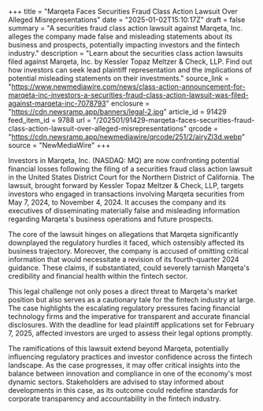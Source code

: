 +++
title = "Marqeta Faces Securities Fraud Class Action Lawsuit Over Alleged Misrepresentations"
date = "2025-01-02T15:10:17Z"
draft = false
summary = "A securities fraud class action lawsuit against Marqeta, Inc. alleges the company made false and misleading statements about its business and prospects, potentially impacting investors and the fintech industry."
description = "Learn about the securities class action lawsuits filed against Marqeta, Inc. by Kessler Topaz Meltzer & Check, LLP. Find out how investors can seek lead plaintiff representation and the implications of potential misleading statements on their investments."
source_link = "https://www.newmediawire.com/news/class-action-announcement-for-marqeta-inc-investors-a-securities-fraud-class-action-lawsuit-was-filed-against-marqeta-inc-7078793"
enclosure = "https://cdn.newsramp.app/banners/legal-2.jpg"
article_id = 91429
feed_item_id = 9788
url = "/202501/91429-marqeta-faces-securities-fraud-class-action-lawsuit-over-alleged-misrepresentations"
qrcode = "https://cdn.newsramp.app/newmediawire/qrcode/251/2/airyZl3d.webp"
source = "NewMediaWire"
+++

<p>Investors in Marqeta, Inc. (NASDAQ: MQ) are now confronting potential financial losses following the filing of a securities fraud class action lawsuit in the United States District Court for the Northern District of California. The lawsuit, brought forward by Kessler Topaz Meltzer & Check, LLP, targets investors who engaged in transactions involving Marqeta securities from May 7, 2024, to November 4, 2024. It accuses the company and its executives of disseminating materially false and misleading information regarding Marqeta's business operations and future prospects.</p><p>The core of the lawsuit hinges on allegations that Marqeta significantly downplayed the regulatory hurdles it faced, which ostensibly affected its business trajectory. Moreover, the company is accused of omitting critical information that would necessitate a revision of its fourth-quarter 2024 guidance. These claims, if substantiated, could severely tarnish Marqeta's credibility and financial health within the fintech sector.</p><p>This legal challenge not only poses a direct threat to Marqeta's market position but also serves as a cautionary tale for the fintech industry at large. The case highlights the escalating regulatory pressures facing financial technology firms and the imperative for transparent and accurate financial disclosures. With the deadline for lead plaintiff applications set for February 7, 2025, affected investors are urged to assess their legal options promptly.</p><p>The ramifications of this lawsuit extend beyond Marqeta, potentially influencing regulatory practices and investor confidence across the fintech landscape. As the case progresses, it may offer critical insights into the balance between innovation and compliance in one of the economy's most dynamic sectors. Stakeholders are advised to stay informed about developments in this case, as its outcome could redefine standards for corporate transparency and accountability in the fintech industry.</p>
